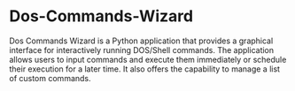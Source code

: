 # Dos-Commands-Wizard
Dos Commands Wizard is a Python application that provides a graphical interface for interactively running DOS/Shell commands. The application allows users to input commands and execute them immediately or schedule their execution for a later time. It also offers the capability to manage a list of custom commands.
